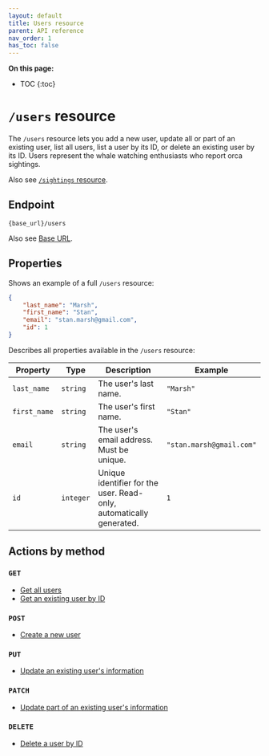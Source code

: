 ```yaml
---
layout: default
title: Users resource
parent: API reference
nav_order: 1
has_toc: false
---
```


**On this page:**

- TOC
{:toc}

# `/users` resource

The `/users` resource lets you add a new user, update all or part of an existing user, list all users, list a user by its ID, or delete an existing user by its ID. Users represent the whale watching enthusiasts who report orca sightings.

Also see [`/sightings` resource](../sightings/sightings-resource.md).

## Endpoint

`{base_url}/users`

Also see [Base URL](../base-url.md).

## Properties

Shows an example of a full `/users` resource:

```json
{
    "last_name": "Marsh",
    "first_name": "Stan",
    "email": "stan.marsh@gmail.com",
    "id": 1
}
```

Describes all properties available in the `/users` resource:

| Property     | Type      | Description                                                  | Example                  |
| ------------ | --------- | ------------------------------------------------------------ | ------------------------ |
| `last_name`  | `string`  | The user's last name.                                        | `"Marsh"`                |
| `first_name` | `string`  | The user's first name.                                       | `"Stan"`                 |
| `email`      | `string`  | The user's email address. Must be unique.                    | `"stan.marsh@gmail.com"` |
| `id`         | `integer` | Unique identifier for the user. Read-only, automatically generated. | `1`               |

## Actions by method

### `GET`

- [Get all users](./users-get.md)
- [Get an existing user by ID](./users-get.md)

### `POST`

- [Create a new user](./users-post.md)

### `PUT`

- [Update an existing user's information](./users-put.md)

### `PATCH`

- [Update part of an existing user's information](./users-patch.md)

### `DELETE`

- [Delete a user by ID](./users-delete.md)
